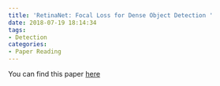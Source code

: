 ```yaml
---
title: 'RetinaNet: Focal Loss for Dense Object Detection '
date: 2018-07-19 18:14:34
tags:
- Detection
categories:
- Paper Reading
---
```

You can find this paper [here](https://arxiv.org/pdf/1708.02002.pdf)
